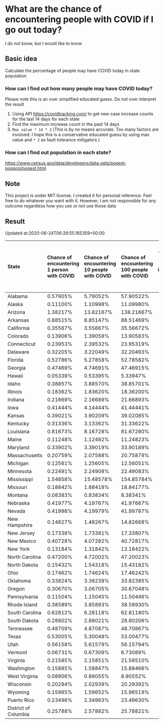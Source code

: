 # What are the chance of encountering people with COVID if I go out today?
I do not know, but I would like to know

## Basic idea
Calculate the percentage of people may have COVID today in state population

### How can I find out how many people may have COVID today?
Please note this is an over simplified educated guess. Do not over interpret the result 
1. Using API https://covidtracking.com/ to get new case increase counts for the last 14 days for each state
2. Find the maximum increase count in the past 14 days
3. `Max value * 14 * 2` (This is by no means accurate. Too many factors are involved. I hope this is a conservative educated guess by using max value and `* 2` as fault tolerance mitigators ) 

### How can I find out population in each state?
https://www.census.gov/data/developers/data-sets/popest-popproj/popest.html

## Note
This project is under MIT license. I created it for personal reference. Feel free to do whatever you want with it. However, I am not responsible for any outcome regardless how you use or not use those data 

## Result

 Updated at:2020-06-24T06:29:55.165359+00:00

| State                | Chance of encountering 1 person with COVID   | Chance of encountering 10 people with COVID   | Chance of encountering 100 people with COVID   |   Max count of new case increase in the past 14 days |   Estimated people count with COVID |
|:---------------------|:---------------------------------------------|:----------------------------------------------|:-----------------------------------------------|-----------------------------------------------------:|------------------------------------:|
| Alabama              | 0.57905%                                     | 5.79052%                                      | 57.90522%                                      |                                                 1014 |                               28392 |
| Alaska               | 0.11100%                                     | 1.10998%                                      | 11.09980%                                      |                                                   29 |                                 812 |
| Arizona              | 1.38217%                                     | 13.82167%                                     | 138.21667%                                     |                                                 3593 |                              100604 |
| Arkansas             | 0.88515%                                     | 8.85147%                                      | 88.51469%                                      |                                                  954 |                               26712 |
| California           | 0.35567%                                     | 3.55667%                                      | 35.56672%                                      |                                                 5019 |                              140532 |
| Colorado             | 0.13906%                                     | 1.39058%                                      | 13.90583%                                      |                                                  286 |                                8008 |
| Connecticut          | 0.23953%                                     | 2.39532%                                      | 23.95319%                                      |                                                  305 |                                8540 |
| Delaware             | 0.32205%                                     | 3.22049%                                      | 32.20493%                                      |                                                  112 |                                3136 |
| Florida              | 0.52786%                                     | 5.27858%                                      | 52.78582%                                      |                                                 4049 |                              113372 |
| Georgia              | 0.47469%                                     | 4.74691%                                      | 47.46915%                                      |                                                 1800 |                               50400 |
| Hawaii               | 0.05339%                                     | 0.53395%                                      | 5.33947%                                       |                                                   27 |                                 756 |
| Idaho                | 0.38857%                                     | 3.88570%                                      | 38.85701%                                      |                                                  248 |                                6944 |
| Illinois             | 0.18362%                                     | 1.83620%                                      | 18.36200%                                      |                                                  831 |                               23268 |
| Indiana              | 0.21669%                                     | 2.16689%                                      | 21.66893%                                      |                                                  521 |                               14588 |
| Iowa                 | 0.41444%                                     | 4.14444%                                      | 41.44441%                                      |                                                  467 |                               13076 |
| Kansas               | 0.39021%                                     | 3.90209%                                      | 39.02085%                                      |                                                  406 |                               11368 |
| Kentucky             | 0.31336%                                     | 3.13362%                                      | 31.33622%                                      |                                                  500 |                               14000 |
| Louisiana            | 0.81673%                                     | 8.16728%                                      | 81.67280%                                      |                                                 1356 |                               37968 |
| Maine                | 0.11248%                                     | 1.12482%                                      | 11.24823%                                      |                                                   54 |                                1512 |
| Maryland             | 0.33902%                                     | 3.39019%                                      | 33.90189%                                      |                                                  732 |                               20496 |
| Massachusetts        | 0.20759%                                     | 2.07588%                                      | 20.75879%                                      |                                                  511 |                               14308 |
| Michigan             | 0.12561%                                     | 1.25605%                                      | 12.56051%                                      |                                                  448 |                               12544 |
| Minnesota            | 0.22491%                                     | 2.24908%                                      | 22.49083%                                      |                                                  453 |                               12684 |
| Mississippi          | 1.54858%                                     | 15.48578%                                     | 154.85784%                                     |                                                 1646 |                               46088 |
| Missouri             | 0.18842%                                     | 1.88418%                                      | 18.84177%                                      |                                                  413 |                               11564 |
| Montana              | 0.08383%                                     | 0.83834%                                      | 8.38341%                                       |                                                   32 |                                 896 |
| Nebraska             | 0.41977%                                     | 4.19767%                                      | 41.97667%                                      |                                                  290 |                                8120 |
| Nevada               | 0.41998%                                     | 4.19979%                                      | 41.99787%                                      |                                                  462 |                               12936 |
| New Hampshire        | 0.14827%                                     | 1.48267%                                      | 14.82668%                                      |                                                   72 |                                2016 |
| New Jersey           | 0.17338%                                     | 1.73381%                                      | 17.33807%                                      |                                                  550 |                               15400 |
| New Mexico           | 0.40728%                                     | 4.07282%                                      | 40.72817%                                      |                                                  305 |                                8540 |
| New York             | 0.13184%                                     | 1.31842%                                      | 13.18422%                                      |                                                  916 |                               25648 |
| North Carolina       | 0.47200%                                     | 4.72002%                                      | 47.20023%                                      |                                                 1768 |                               49504 |
| North Dakota         | 0.15432%                                     | 1.54318%                                      | 15.43182%                                      |                                                   42 |                                1176 |
| Ohio                 | 0.17462%                                     | 1.74624%                                      | 17.46242%                                      |                                                  729 |                               20412 |
| Oklahoma             | 0.33824%                                     | 3.38239%                                      | 33.82385%                                      |                                                  478 |                               13384 |
| Oregon               | 0.30670%                                     | 3.06705%                                      | 30.67048%                                      |                                                  462 |                               12936 |
| Pennsylvania         | 0.11504%                                     | 1.15045%                                      | 11.50446%                                      |                                                  526 |                               14728 |
| Rhode Island         | 0.38589%                                     | 3.85893%                                      | 38.58930%                                      |                                                  146 |                                4088 |
| South Carolina       | 0.62812%                                     | 6.28118%                                      | 62.81180%                                      |                                                 1155 |                               32340 |
| South Dakota         | 0.28802%                                     | 2.88021%                                      | 28.80206%                                      |                                                   91 |                                2548 |
| Tennessee            | 0.48709%                                     | 4.87087%                                      | 48.70867%                                      |                                                 1188 |                               33264 |
| Texas                | 0.53005%                                     | 5.30048%                                      | 53.00477%                                      |                                                 5489 |                              153692 |
| Utah                 | 0.56158%                                     | 5.61579%                                      | 56.15794%                                      |                                                  643 |                               18004 |
| Vermont              | 0.06731%                                     | 0.67309%                                      | 6.73089%                                       |                                                   15 |                                 420 |
| Virginia             | 0.21585%                                     | 2.15851%                                      | 21.58510%                                      |                                                  658 |                               18424 |
| Washington           | 0.15885%                                     | 1.58847%                                      | 15.88466%                                      |                                                  432 |                               12096 |
| West Virginia        | 0.08906%                                     | 0.89055%                                      | 8.90552%                                       |                                                   57 |                                1596 |
| Wisconsin            | 0.20294%                                     | 2.02939%                                      | 20.29392%                                      |                                                  422 |                               11816 |
| Wyoming              | 0.15965%                                     | 1.59652%                                      | 15.96519%                                      |                                                   33 |                                 924 |
| Puerto Rico          | 0.23496%                                     | 2.34963%                                      | 23.49630%                                      |                                                  268 |                                7504 |
| District of Columbia | 0.25788%                                     | 2.57882%                                      | 25.78821%                                      |                                                   65 |                                1820 |